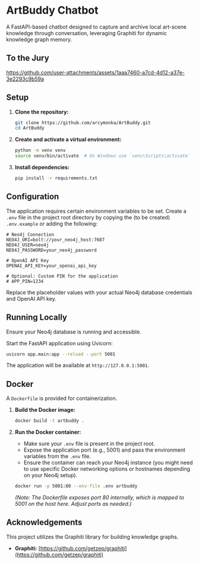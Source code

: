 # ArtBuddy Chatbot

A FastAPI-based chatbot designed to capture and archive local art-scene knowledge through conversation, leveraging Graphiti for dynamic knowledge graph memory.

## To the Jury 


https://github.com/user-attachments/assets/1aaa7460-a7cd-4d12-a37e-3e2293c9b59a


## Setup

1.  **Clone the repository:**
    ```bash
    git clone https://github.com/arcymonka/ArtBuddy.git
    cd ArtBuddy
    ```

2.  **Create and activate a virtual environment:**
    ```bash
    python -m venv venv
    source venv/bin/activate  # On Windows use `venv\Scripts\activate`
    ```

3.  **Install dependencies:**
    ```bash
    pip install -r requirements.txt
    ```

## Configuration

The application requires certain environment variables to be set. Create a `.env` file in the project root directory by copying the (to be created) `.env.example` or adding the following:

```dotenv
# Neo4j Connection
NEO4J_URI=bolt://your_neo4j_host:7687
NEO4J_USER=neo4j
NEO4J_PASSWORD=your_neo4j_password

# OpenAI API Key
OPENAI_API_KEY=your_openai_api_key

# Optional: Custom PIN for the application
# APP_PIN=1234
```

Replace the placeholder values with your actual Neo4j database credentials and OpenAI API key.

## Running Locally

Ensure your Neo4j database is running and accessible.

Start the FastAPI application using Uvicorn:

```bash
uvicorn app.main:app --reload --port 5001
```

The application will be available at `http://127.0.0.1:5001`.

## Docker

A `Dockerfile` is provided for containerization.

1.  **Build the Docker image:**
    ```bash
    docker build -t artbuddy .
    ```

2.  **Run the Docker container:**
    *   Make sure your `.env` file is present in the project root.
    *   Expose the application port (e.g., 5001) and pass the environment variables from the `.env` file.
    *   Ensure the container can reach your Neo4j instance (you might need to use specific Docker networking options or hostnames depending on your Neo4j setup).

    ```bash
    docker run -p 5001:80 --env-file .env artbuddy
    ```
    *(Note: The Dockerfile exposes port 80 internally, which is mapped to 5001 on the host here. Adjust ports as needed.)*

##  Acknowledgements

This project utilizes the Graphiti library for building knowledge graphs.

- **Graphiti:** [https://github.com/getzep/graphiti](https://github.com/getzep/graphiti)
